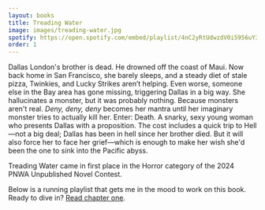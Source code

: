 ```yaml
---
layout: books
title: Treading Water
image: images/treading-water.jpg
spotify: https://open.spotify.com/embed/playlist/4nC2yRtUdwzdV0i5956uY3
order: 1
---
```


Dallas London's brother is dead. He drowned off the coast of Maui. Now back home in San Francisco, she barely sleeps, and a steady diet of stale pizza, Twinkies, and Lucky Strikes aren’t helping. Even worse, someone else in the Bay area has gone missing, triggering Dallas in a big way. She hallucinates a monster, but it was probably nothing. Because monsters aren't real. *Deny, deny, deny* becomes her mantra until her imaginary monster tries to actually kill her. Enter: Death. A snarky, sexy young woman who presents Dallas with a proposition. The cost includes a quick trip to Hell—not a big deal; Dallas has been in hell since her brother died. But it will also force her to face her grief—which is enough to make her wish she'd been the one to sink into the Pacific abyss.

Treading Water came in first place in the Horror category of the 2024 PNWA Unpublished Novel Contest.


Below is a running playlist that gets me in the mood to work on this book. Ready to dive in? [Read chapter one](/treading-water-chapter-one).
